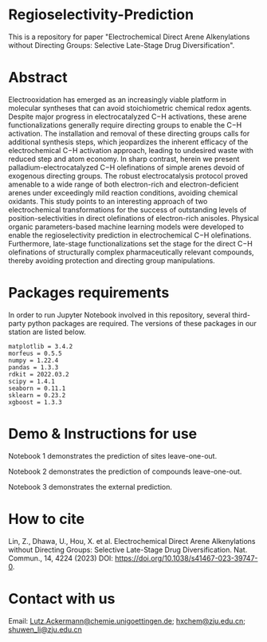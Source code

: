 # Regioselectivity-Prediction
This is a repository for paper "Electrochemical Direct Arene Alkenylations without Directing Groups: Selective Late-Stage Drug Diversification".

# Abstract


Electrooxidation has emerged as an increasingly viable platform in molecular syntheses that can avoid stoichiometric chemical redox agents. Despite major progress in electrocatalyzed C−H activations, these arene functionalizations generally require directing groups to enable the C−H activation. The installation and removal of these directing groups calls for additional synthesis steps, which jeopardizes the inherent efficacy of the electrochemical C−H activation approach, leading to undesired waste with reduced step and atom economy. In sharp contrast, herein we present palladium-electrocatalyzed C−H olefinations of simple arenes devoid of exogenous directing groups. The robust electrocatalysis protocol proved amenable to a wide range of both electron-rich and electron-deficient arenes under exceedingly mild reaction conditions, avoiding chemical oxidants. This study points to an interesting approach of two electrochemical transformations for the success of outstanding levels of position-selectivities in direct olefinations of electron-rich anisoles. Physical organic parameters-based machine learning models were developed to enable the regioselectivity prediction in electrochemical C−H olefinations. Furthermore, late-stage functionalizations set the stage for the direct C−H olefinations of structurally complex pharmaceutically relevant compounds, thereby avoiding protection and directing group manipulations.


# Packages requirements
In order to run Jupyter Notebook involved in this repository, several third-party python packages are required. The versions of these packages in our station are listed below.
```
matplotlib = 3.4.2
morfeus = 0.5.5 
numpy = 1.22.4  
pandas = 1.3.3 
rdkit = 2022.03.2   
scipy = 1.4.1 
seaborn = 0.11.1 
sklearn = 0.23.2  
xgboost = 1.3.3 
```

# Demo & Instructions for use
Notebook 1 demonstrates the prediction of sites leave-one-out.

Notebook 2 demonstrates the prediction of compounds leave-one-out.

Notebook 3 demonstrates the external prediction.

# How to cite
Lin, Z., Dhawa, U., Hou, X. et al. Electrochemical Direct Arene Alkenylations without Directing Groups: Selective Late-Stage Drug Diversification. Nat. Commun., 14, 4224 (2023) DOI: https://doi.org/10.1038/s41467-023-39747-0.
# Contact with us
Email: Lutz.Ackermann@chemie.unigoettingen.de; hxchem@zju.edu.cn; shuwen_li@zju.edu.cn
